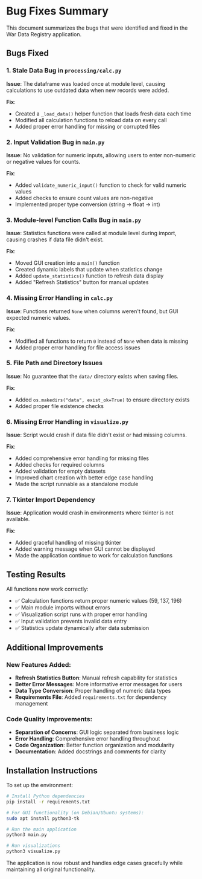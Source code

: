 # Bug Fixes Summary

This document summarizes the bugs that were identified and fixed in the War Data Registry application.

## Bugs Fixed

### 1. **Stale Data Bug in `processing/calc.py`**
**Issue**: The dataframe was loaded once at module level, causing calculations to use outdated data when new records were added.

**Fix**: 
- Created a `_load_data()` helper function that loads fresh data each time
- Modified all calculation functions to reload data on every call
- Added proper error handling for missing or corrupted files

### 2. **Input Validation Bug in `main.py`**
**Issue**: No validation for numeric inputs, allowing users to enter non-numeric or negative values for counts.

**Fix**:
- Added `validate_numeric_input()` function to check for valid numeric values
- Added checks to ensure count values are non-negative
- Implemented proper type conversion (string → float → int)

### 3. **Module-level Function Calls Bug in `main.py`**
**Issue**: Statistics functions were called at module level during import, causing crashes if data file didn't exist.

**Fix**:
- Moved GUI creation into a `main()` function
- Created dynamic labels that update when statistics change
- Added `update_statistics()` function to refresh data display
- Added "Refresh Statistics" button for manual updates

### 4. **Missing Error Handling in `calc.py`**
**Issue**: Functions returned `None` when columns weren't found, but GUI expected numeric values.

**Fix**:
- Modified all functions to return `0` instead of `None` when data is missing
- Added proper error handling for file access issues

### 5. **File Path and Directory Issues**
**Issue**: No guarantee that the `data/` directory exists when saving files.

**Fix**:
- Added `os.makedirs("data", exist_ok=True)` to ensure directory exists
- Added proper file existence checks

### 6. **Missing Error Handling in `visualize.py`**
**Issue**: Script would crash if data file didn't exist or had missing columns.

**Fix**:
- Added comprehensive error handling for missing files
- Added checks for required columns
- Added validation for empty datasets
- Improved chart creation with better edge case handling
- Made the script runnable as a standalone module

### 7. **Tkinter Import Dependency**
**Issue**: Application would crash in environments where tkinter is not available.

**Fix**:
- Added graceful handling of missing tkinter
- Added warning message when GUI cannot be displayed
- Made the application continue to work for calculation functions

## Testing Results

All functions now work correctly:
- ✅ Calculation functions return proper numeric values (59, 137, 196)
- ✅ Main module imports without errors
- ✅ Visualization script runs with proper error handling
- ✅ Input validation prevents invalid data entry
- ✅ Statistics update dynamically after data submission

## Additional Improvements

### New Features Added:
- **Refresh Statistics Button**: Manual refresh capability for statistics
- **Better Error Messages**: More informative error messages for users
- **Data Type Conversion**: Proper handling of numeric data types
- **Requirements File**: Added `requirements.txt` for dependency management

### Code Quality Improvements:
- **Separation of Concerns**: GUI logic separated from business logic
- **Error Handling**: Comprehensive error handling throughout
- **Code Organization**: Better function organization and modularity
- **Documentation**: Added docstrings and comments for clarity

## Installation Instructions

To set up the environment:

```bash
# Install Python dependencies
pip install -r requirements.txt

# For GUI functionality (on Debian/Ubuntu systems):
sudo apt install python3-tk

# Run the main application
python3 main.py

# Run visualizations
python3 visualize.py
```

The application is now robust and handles edge cases gracefully while maintaining all original functionality.
